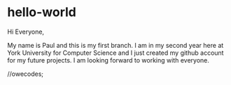 # hello-world

Hi Everyone, 

My name is Paul and this is my first branch. I am in my second year here at York University for Computer Science and I just created my github account for my future projects. I am looking forward to working with everyone. 

//owecodes;
